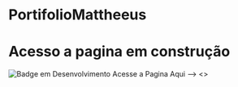 # PortifolioMattheeus
# Acesso a pagina em construção 
![Badge em Desenvolvimento](http://img.shields.io/static/v1?label=STATUS&message=EM%20DESENVOLVIMENTO&color=GREEN&style=for-the-badge)
Acesse a Pagina Aqui --> <>

